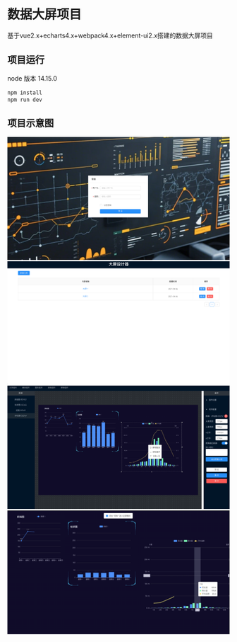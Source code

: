 # 数据大屏项目
基于vue2.x+echarts4.x+webpack4.x+element-ui2.x搭建的数据大屏项目

## 项目运行

node 版本 14.15.0
```
npm install
npm run dev
```

## 项目示意图
![数据大屏项目示意图](./pic/0.jpg)
![数据大屏项目示意图](./pic/1.jpg)
![数据大屏项目示意图](./pic/2.jpg)
![数据大屏项目示意图](./pic/3.jpg)
